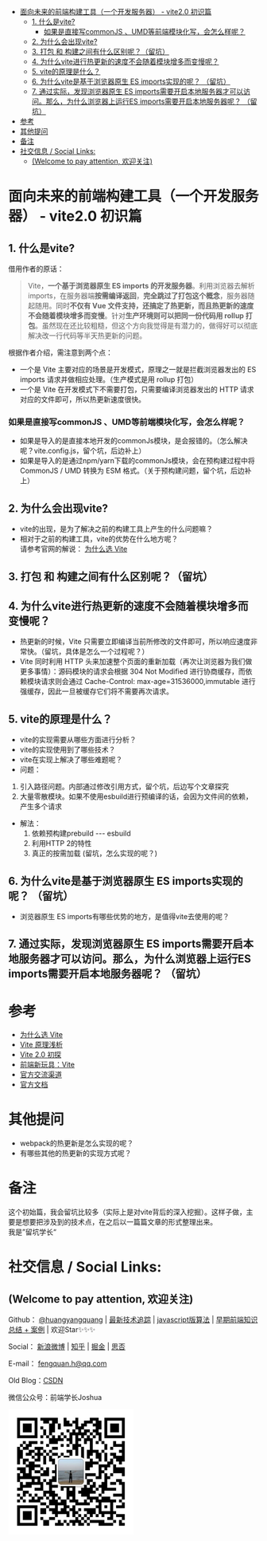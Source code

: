 
<!-- TOC -->

- [面向未来的前端构建工具（一个开发服务器） - vite2.0 初识篇](#面向未来的前端构建工具一个开发服务器---vite20-初识篇)
  - [1. 什么是vite?](#1-什么是vite)
    - [如果是直接写commonJS 、UMD等前端模块化写，会怎么样呢？](#如果是直接写commonjs-umd等前端模块化写会怎么样呢)
  - [2. 为什么会出现vite?](#2-为什么会出现vite)
  - [3. 打包 和 构建之间有什么区别呢？（留坑）](#3-打包-和-构建之间有什么区别呢留坑)
  - [4. 为什么vite进行热更新的速度不会随着模块增多而变慢呢？](#4-为什么vite进行热更新的速度不会随着模块增多而变慢呢)
  - [5. vite的原理是什么？](#5-vite的原理是什么)
  - [6. 为什么vite是基于浏览器原生 ES imports实现的呢？  （留坑）](#6-为什么vite是基于浏览器原生-es-imports实现的呢--留坑)
  - [7. 通过实际，发现浏览器原生 ES imports需要开启本地服务器才可以访问。那么，为什么浏览器上运行ES imports需要开启本地服务器呢？  （留坑）](#7-通过实际发现浏览器原生-es-imports需要开启本地服务器才可以访问那么为什么浏览器上运行es-imports需要开启本地服务器呢--留坑)
- [参考](#参考)
- [其他提问](#其他提问)
- [备注](#备注)
- [社交信息 / Social Links:](#社交信息--social-links)
  - [(Welcome to pay attention, 欢迎关注)](#welcome-to-pay-attention-欢迎关注)

<!-- /TOC -->
# 面向未来的前端构建工具（一个开发服务器） - vite2.0 初识篇

## 1. 什么是vite?
借用作者的原话：
> Vite，**一个基于浏览器原生 ES imports 的开发服务器**。利用浏览器去解析 imports，在服务器端**按需编译返回**，**完全跳过了打包这个概念**，服务器随起随用。同时**不仅有 Vue 文件支持，还搞定了热更新，而且热更新的速度不会随着模块增多而变慢**。针对**生产环境则可以把同一份代码用 rollup 打包**。虽然现在还比较粗糙，但这个方向我觉得是有潜力的，做得好可以彻底解决改一行代码等半天热更新的问题。  

根据作者介绍，需注意到两个点：  
- 一个是 Vite 主要对应的场景是开发模式，原理之一就是拦截浏览器发出的 ES imports 请求并做相应处理。（生产模式是用 rollup 打包）
- 一个是 Vite 在开发模式下不需要打包，只需要编译浏览器发出的 HTTP 请求对应的文件即可，所以热更新速度很快。  

### 如果是直接写commonJS 、UMD等前端模块化写，会怎么样呢？
- 如果是导入的是直接本地开发的commonJs模块，是会报错的。（怎么解决呢？vite.config.js，留个坑，后边补上）
- 如果是导入的是通过npm/yarn下载的commonJs模块，会在预构建过程中将 CommonJS / UMD 转换为 ESM 格式。（关于预构建问题，留个坑，后边补上）


## 2. 为什么会出现vite?   
- vite的出现，是为了解决之前的构建工具上产生的什么问题嘛？    
- 相对于之前的构建工具，vite的优势在什么地方呢？  
请参考官网的解说： [为什么选 Vite](https://cn.vitejs.dev/guide/why.html) 

## 3. 打包 和 构建之间有什么区别呢？（留坑）

## 4. 为什么vite进行热更新的速度不会随着模块增多而变慢呢？
- 热更新的时候，Vite 只需要立即编译当前所修改的文件即可，所以响应速度非常快。（留坑，具体是怎么一个过程呢？）
- Vite 同时利用 HTTP 头来加速整个页面的重新加载（再次让浏览器为我们做更多事情）：源码模块的请求会根据 304 Not Modified 进行协商缓存，而依赖模块请求则会通过 Cache-Control: max-age=31536000,immutable 进行强缓存，因此一旦被缓存它们将不需要再次请求。

## 5. vite的原理是什么？  
- vite的实现需要从哪些方面进行分析？    
- vite的实现使用到了哪些技术？  
- vite在实现上解决了哪些难题呢？  
- 问题：
1. 引入路径问题。内部通过修改引用方式，留个坑，后边写个文章探究
2. 大量零散模块。如果不使用esbuild进行预编译的话，会因为文件间的依赖，产生多个请求
- 解法：
  1. 依赖预构建prebuild --- esbuild
  2. 利用HTTP 2的特性
  3. 真正的按需加载 (留坑，怎么实现的呢？)

## 6. 为什么vite是基于浏览器原生 ES imports实现的呢？  （留坑）
- 浏览器原生 ES imports有哪些优势的地方，是值得vite去使用的呢？

## 7. 通过实际，发现浏览器原生 ES imports需要开启本地服务器才可以访问。那么，为什么浏览器上运行ES imports需要开启本地服务器呢？  （留坑）

# 参考
- [为什么选 Vite](https://cn.vitejs.dev/guide/why.html)  
- [Vite 原理浅析](https://juejin.cn/post/6844904146915573773#heading-1)
- [Vite 2.0 初探](https://juejin.cn/post/6943821414747078687)
- [前端新玩具：Vite](https://github.com/zce/vite-essentials)
- [官方交流渠道](https://discord.com/)
- [官方文档](https://cn.vitejs.dev/guide/features.html)

# 其他提问
- webpack的热更新是怎么实现的呢？
- 有哪些其他的热更新的实现方式呢？

# 备注
这个初始篇，我会留坑比较多（实际上是对vite背后的深入挖掘）。这样子做，主要是想要把涉及到的技术点，在之后以一篇篇文章的形式整理出来。  
我是”留坑学长“


# 社交信息 / Social Links:
 ## (Welcome to pay attention, 欢迎关注)
Github：
[@huangyangquang](https://github.com/huangyangquang) | [最新技术追踪](https://github.com/huangyangquang/Latest-technology-tracking) | [javascript版算法](https://github.com/huangyangquang/Algorithm) | [早期前端知识总结 + 案例](https://github.com/huangyangquang/DEMO) | 欢迎Star✨✨✨


Social：
[新浪微博](https://weibo.com/u/6385661354) | [知乎](https://www.zhihu.com/people/cclv3) | [掘金](https://juejin.cn/user/2735240661699181) | [思否](https://segmentfault.com/u/c_z7wgq/articles) 

E-mail： fengquan.h@qq.com  

Old Blog：[CSDN](https://blog.csdn.net/huangyangquan3?type=blog)

微信公众号：前端学长Joshua  

<img src="../../static/img/wechatQrCode.jpg" width="50%">
 